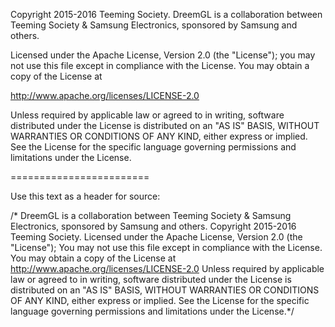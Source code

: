 Copyright 2015-2016 Teeming Society. DreemGL is a collaboration between Teeming Society & Samsung Electronics, sponsored by Samsung and others.

Licensed under the Apache License, Version 2.0 (the "License");
you may not use this file except in compliance with the License.
You may obtain a copy of the License at

   http://www.apache.org/licenses/LICENSE-2.0

Unless required by applicable law or agreed to in writing, software
distributed under the License is distributed on an "AS IS" BASIS,
WITHOUT WARRANTIES OR CONDITIONS OF ANY KIND, either express or implied.
See the License for the specific language governing permissions and
limitations under the License.

========================

Use this text as a header for source:

/* DreemGL is a collaboration between Teeming Society & Samsung Electronics, sponsored by Samsung and others.
   Copyright 2015-2016 Teeming Society. Licensed under the Apache License, Version 2.0 (the "License"); You may not use this file except in compliance with the License.
   You may obtain a copy of the License at http://www.apache.org/licenses/LICENSE-2.0 Unless required by applicable law or agreed to in writing,
   software distributed under the License is distributed on an "AS IS" BASIS, WITHOUT WARRANTIES OR CONDITIONS OF ANY KIND, either express or implied.
   See the License for the specific language governing permissions and limitations under the License.*/
